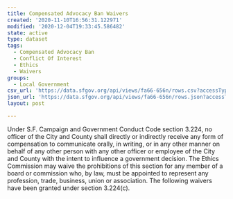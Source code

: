 ```yaml
---
title: Compensated Advocacy Ban Waivers
created: '2020-11-10T16:56:31.122971'
modified: '2020-12-04T19:33:45.586482'
state: active
type: dataset
tags:
  - Compensated Advocacy Ban
  - Conflict Of Interest
  - Ethics
  - Waivers
groups:
  - Local Government
csv_url: 'https://data.sfgov.org/api/views/fa66-656n/rows.csv?accessType=DOWNLOAD'
json_url: 'https://data.sfgov.org/api/views/fa66-656n/rows.json?accessType=DOWNLOAD'
layout: post

---
```

Under S.F. Campaign and Government Conduct Code section 3.224, no officer of the City and County shall directly or indirectly receive any form of compensation to communicate orally, in writing, or in any other manner on behalf of any other person with any other officer or employee of the City and County with the intent to influence a government decision.  The Ethics Commission may waive the prohibitions of this section for any member of a board or commission who, by law, must be appointed to represent any profession, trade, business, union or association.  The following waivers have been granted under section 3.224(c).
